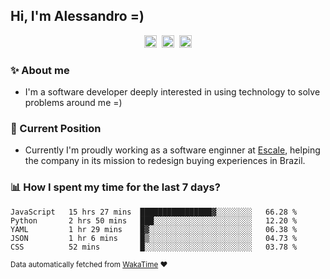 ## Hi, I'm Alessandro =)

<p align="center">
  <a href="https://www.linkedin.com/in/alessandro-costa-dev/"><img src="https://img.shields.io/badge/-alessandro--costa--dev-%233f7ec6?style=flat-square&logo=Linkedin&logoColor=white" height="20"/></a>&nbsp;&nbsp;<a href="https://medium.com/@alessandro_costa"><img src="https://img.shields.io/badge/-%40alessandro__costa-%20black?style=flat-square&logo=Medium" height="20"/></a>&nbsp;&nbsp;<a href="mailto:alessandro96fc@gmail.com"><img src="https://img.shields.io/badge/-alessandro96fc%40gmail.com-%23c14438?style=flat-square&logo=Gmail&logoColor=white" height="20"/></a>
</p>

### :sparkles: About me

- I'm a software developer deeply interested in using technology to solve problems around me =)

### :office: Current Position 

-  Currently I'm proudly working as a software enginner at [Escale](https://github.com/escaletech), helping the company in its mission to redesign buying experiences in Brazil.

### :bar_chart: How I spent my time for the last 7 days?

<!--START_SECTION:waka-->
```text
JavaScript   15 hrs 27 mins  ████████████████▓░░░░░░░░   66.28 % 
Python       2 hrs 50 mins   ███░░░░░░░░░░░░░░░░░░░░░░   12.20 % 
YAML         1 hr 29 mins    █▓░░░░░░░░░░░░░░░░░░░░░░░   06.38 % 
JSON         1 hr 6 mins     █▒░░░░░░░░░░░░░░░░░░░░░░░   04.73 % 
CSS          52 mins         █░░░░░░░░░░░░░░░░░░░░░░░░   03.78 % 
```
<!--END_SECTION:waka-->

<sub>Data automatically fetched from [WakaTime](https://wakatime.com/) :heart:</sub>
